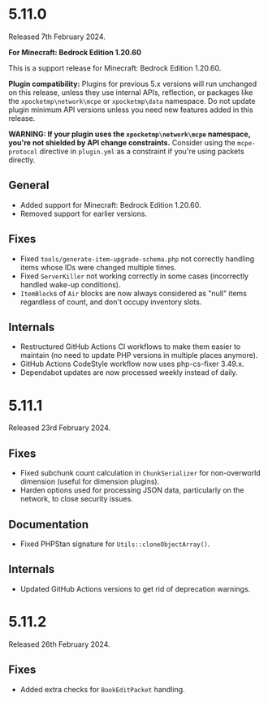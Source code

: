 # 5.11.0
Released 7th February 2024.

**For Minecraft: Bedrock Edition 1.20.60**

This is a support release for Minecraft: Bedrock Edition 1.20.60.

**Plugin compatibility:** Plugins for previous 5.x versions will run unchanged on this release, unless they use internal APIs, reflection, or packages like the `xpocketmp\network\mcpe`  or `xpocketmp\data` namespace.
Do not update plugin minimum API versions unless you need new features added in this release.

**WARNING: If your plugin uses the `xpocketmp\network\mcpe` namespace, you're not shielded by API change constraints.**
Consider using the `mcpe-protocol` directive in `plugin.yml` as a constraint if you're using packets directly.

## General
- Added support for Minecraft: Bedrock Edition 1.20.60.
- Removed support for earlier versions.

## Fixes
- Fixed `tools/generate-item-upgrade-schema.php` not correctly handling items whose IDs were changed multiple times.
- Fixed `ServerKiller` not working correctly in some cases (incorrectly handled wake-up conditions).
- `ItemBlock`s of `Air` blocks are now always considered as "null" items regardless of count, and don't occupy inventory slots.

## Internals
- Restructured GitHub Actions CI workflows to make them easier to maintain (no need to update PHP versions in multiple places anymore).
- GitHub Actions CodeStyle workflow now uses php-cs-fixer 3.49.x.
- Dependabot updates are now processed weekly instead of daily.

# 5.11.1
Released 23rd February 2024.

## Fixes
- Fixed subchunk count calculation in `ChunkSerializer` for non-overworld dimension (useful for dimension plugins).
- Harden options used for processing JSON data, particularly on the network, to close security issues.

## Documentation
- Fixed PHPStan signature for `Utils::cloneObjectArray()`.

## Internals
- Updated GitHub Actions versions to get rid of deprecation warnings.

# 5.11.2
Released 26th February 2024.

## Fixes
- Added extra checks for `BookEditPacket` handling.